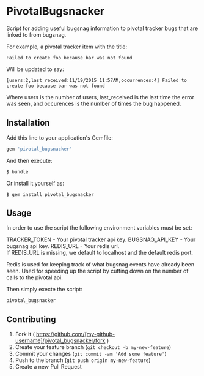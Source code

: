# PivotalBugsnacker

Script for adding useful bugsnag information to pivotal tracker bugs that are linked to from bugsnag.

For example, a pivotal tracker item with the title:

    Failed to create foo because bar was not found

Will be updated to say: 

    [users:2,last_received:11/19/2015 11:57AM,occurrences:4] Failed to create foo because bar was not found

Where users is the number of users, last_received is the last time the error was seen, and occurences is the number of times the bug happened.


## Installation

Add this line to your application's Gemfile:

```ruby
gem 'pivotal_bugsnacker'
```

And then execute:

    $ bundle

Or install it yourself as:

    $ gem install pivotal_bugsnacker

## Usage
In order to use the script the following environment variables must be set:

TRACKER_TOKEN - Your pivotal tracker api key.
BUGSNAG_API_KEY - Your bugsnag api key.
REDIS_URL - Your redis url.  
If REDIS_URL is missing, we default to localhost and the default redis port.

Redis is used for keeping track of what bugsnag events have already been seen. Used for speeding up the script by cutting down on the number of calls to the pivotal api.

Then simply execte the script:

    pivotal_bugsnacker

## Contributing

1. Fork it ( https://github.com/[my-github-username]/pivotal_bugsnacker/fork )
2. Create your feature branch (`git checkout -b my-new-feature`)
3. Commit your changes (`git commit -am 'Add some feature'`)
4. Push to the branch (`git push origin my-new-feature`)
5. Create a new Pull Request
